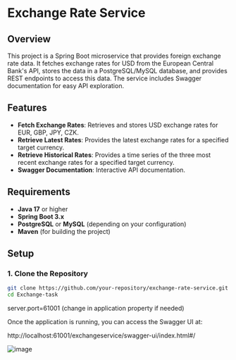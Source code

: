 # Exchange Rate Service

## Overview

This project is a Spring Boot microservice that provides foreign exchange rate data. It fetches exchange rates for USD from the European Central Bank's API, stores the data in a PostgreSQL/MySQL database, and provides REST endpoints to access this data. The service includes Swagger documentation for easy API exploration.

## Features

- **Fetch Exchange Rates**: Retrieves and stores USD exchange rates for EUR, GBP, JPY, CZK.
- **Retrieve Latest Rates**: Provides the latest exchange rates for a specified target currency.
- **Retrieve Historical Rates**: Provides a time series of the three most recent exchange rates for a specified target currency.
- **Swagger Documentation**: Interactive API documentation.

## Requirements

- **Java 17** or higher
- **Spring Boot 3.x**
- **PostgreSQL** or **MySQL** (depending on your configuration)
- **Maven** (for building the project)


## Setup

### 1. Clone the Repository

```bash
git clone https://github.com/your-repository/exchange-rate-service.git
cd Exchange-task
```


server.port=61001 (change in application property if needed)

Once the application is running, you can access the Swagger UI at:

http://localhost:61001/exchangeservice/swagger-ui/index.html#/

![image](https://github.com/user-attachments/assets/d2b04df0-2ebe-41ed-81b2-fcb1b3f79c26)

